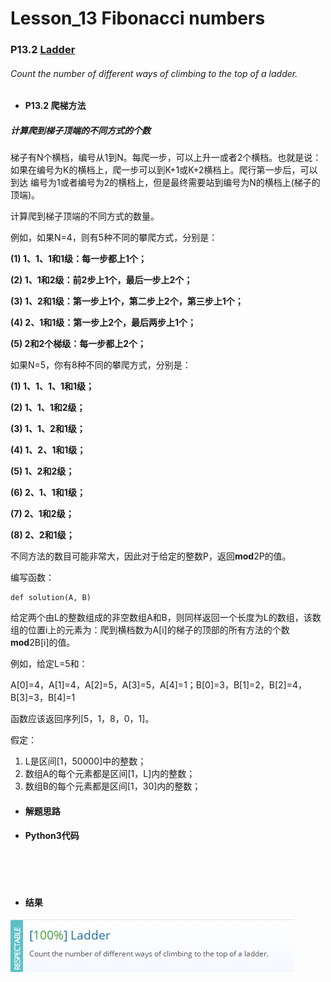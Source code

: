 # Lesson_13 Fibonacci numbers  


### P13.2 [Ladder](https://app.codility.com/programmers/lessons/13-fibonacci_numbers/ladder/) 

###### Count the number of different ways of climbing to the top of a ladder.

* #### P13.2 爬梯方法

##### 计算爬到梯子顶端的不同方式的个数

梯子有N个横档，编号从1到N。每爬一步，可以上升一或者2个横档。也就是说：如果在编号为K的横档上，爬一步可以到K+1或K+2横档上。爬行第一步后，可以到达
编号为1或者编号为2的横档上，但是最终需要站到编号为N的横档上(梯子的顶端)。

计算爬到梯子顶端的不同方式的数量。

例如，如果N=4，则有5种不同的攀爬方式，分别是：

**(1) 1、1、1和1级：每一步都上1个；**
  
**(2) 1、1和2级：前2步上1个，最后一步上2个；**
  
**(3) 1、2和1级：第一步上1个，第二步上2个，第三步上1个；**
  
**(4) 2、1和1级：第一步上2个，最后两步上1个；**
  
**(5) 2和2个梯级：每一步都上2个；**

如果N=5，你有8种不同的攀爬方式，分别是：

**(1) 1、1、1、1和1级；**
  
**(2) 1、1、1和2级；**
  
**(3) 1、1、2和1级；**
  
**(4) 1、2、1和1级；**
  
**(5) 1、2和2级；**
  
**(6) 2、1、1和1级；**
  
**(7) 2、1和2级；**
  
**(8) 2、2和1级；**
  
不同方法的数目可能非常大，因此对于给定的整数P，返回**mod**2P的值。

编写函数：
```
def solution(A, B)
```

给定两个由L的整数组成的非空数组A和B，则同样返回一个长度为L的数组，该数组的位置i上的元素为：爬到横档数为A[i]的梯子的顶部的所有方法的个数**mod**2B[i]的值。

例如，给定L=5和：

A[0]=4，A[1]=4，A[2]=5，A[3]=5，A[4]=1；B[0]=3，B[1]=2，B[2]=4，B[3]=3，B[4]=1

函数应该返回序列[5，1，8，0，1]。

假定：

  1. L是区间[1，50000]中的整数；
  2. 数组A的每个元素都是区间[1，L]内的整数；
  3. 数组B的每个元素都是区间[1，30]内的整数；
  
* #### 解题思路


* #### Python3代码

```




```

* #### 结果


![image](https://github.com/Anfany/Codility-Lessons-By-Python3/blob/master/L13_Fibonacci%20numbers/13.2.png)
